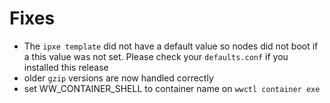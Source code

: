 # Fixes
* The `ipxe template` did not have a default value so nodes did not boot if a this value was not set. Please check your `defaults.conf` if you installed this release
* older `gzip` versions are now handled correctly
* set  WW_CONTAINER_SHELL to container name on `wwctl container exe`
